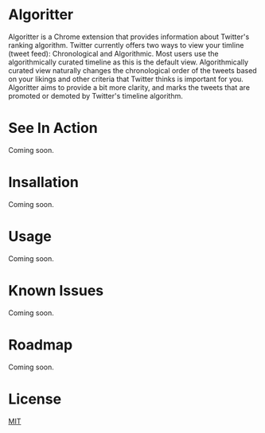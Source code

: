 # Algoritter

Algoritter is a Chrome extension that provides information about Twitter's ranking algorithm. Twitter currently offers two ways to view your timline (tweet feed): Chronological and Algorithmic. Most users use the algorithmically curated timeline as this is the default view. Algorithmically curated view naturally changes the chronological order of the tweets based on your likings and other criteria that Twitter thinks is important for you. Algoritter aims to provide a bit more clarity, and marks the tweets that are promoted or demoted by Twitter's timeline algorithm.

# See In Action

Coming soon.

# Insallation

Coming soon.

# Usage

Coming soon.

# Known Issues

Coming soon.

# Roadmap

Coming soon.

# License

[MIT](https://github.com/MuratDikmen/algoritter/blob/master/LICENSE)
